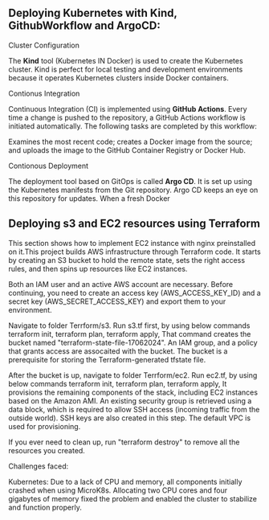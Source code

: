 ## Deploying Kubernetes with Kind, GithubWorkflow and ArgoCD:

Cluster Configuration

The **Kind** tool (Kubernetes IN Docker) is used to create the Kubernetes cluster. Kind is perfect for local testing and development environments because it operates Kubernetes clusters inside Docker containers.

Contionus Integration

Continuous Integration (CI) is implemented using **GitHub Actions**. Every time a change is pushed to the repository, a GitHub Actions workflow is initiated automatically. The following tasks are completed by this workflow:

Examines the most recent code; creates a Docker image from the source; and uploads the image to the GitHub Container Registry or Docker Hub.

Contionous Deployment

The deployment tool based on GitOps is called **Argo CD**. It is set up using the Kubernetes manifests from the Git repository. Argo CD keeps an eye on this repository for updates. When a fresh Docker


## Deploying s3 and EC2 resources using Terraform

This section shows how to implement EC2 instance with nginx preinstalled on it.This project builds AWS infrastructure through Terraform code. It starts by creating an S3 bucket to hold the remote state, sets the right access rules, and then spins up resources like EC2 instances.

Both an IAM user and an active AWS account are necessary. Before continuing, you need to create an access key (AWS_ACCESS_KEY_ID) and a secret key (AWS_SECRET_ACCESS_KEY) and export them to your environment.

Navigate to folder Terrform/s3. Run s3.tf first, by using below commands
terraform init,
terraform plan,
terraform apply,
That command creates the bucket named "terraform-state-file-17062024". An IAM group, and a policy that grants access are assocaited with the bucket. The bucket is a prerequisite for storing the Terraform-generated tfstate file.

After the bucket is up, navigate to folder Terrform/ec2. Run ec2.tf, by using below commands
terraform init,
terraform plan,
terraform apply,
It provisions the remaining components of the stack, including EC2 instances based on the Amazon AMI. An existing security group is retrieved using a data block, which is required to allow SSH access (incoming traffic from the outside world). SSH keys are also created in this step. The default VPC is used for provisioning.

If you ever need to clean up, run "terraform destroy" to remove all the resources you created.

Challenges faced:

Kubernetes:
Due to a lack of CPU and memory, all components initially crashed when using MicroK8s. Allocating two CPU cores and four gigabytes of memory fixed the problem and enabled the cluster to stabilize and function properly.